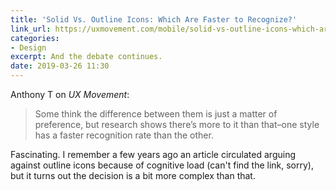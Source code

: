 ```yaml
---
title: 'Solid Vs. Outline Icons: Which Are Faster to Recognize?'
link_url: https://uxmovement.com/mobile/solid-vs-outline-icons-which-are-faster-to-recognize/
categories:
- Design
excerpt: And the debate continues.
date: 2019-03-26 11:30
---
```

Anthony T on *UX Movement*:

> Some think the difference between them is just a matter of preference, but research shows there’s more to it than that–one style has a faster recognition rate than the other.

Fascinating. I remember a few years ago an article circulated arguing against outline icons because of cognitive load (can't find the link, sorry), but it turns out the decision is a bit more complex than that.
